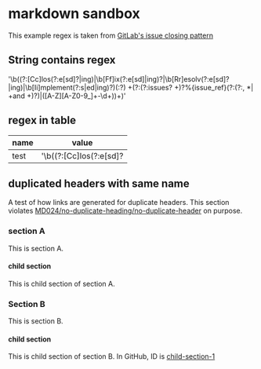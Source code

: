 # markdown sandbox

This example regex is taken from [GitLab's issue closing pattern](https://docs.gitlab.com/ee/administration/issue_closing_pattern.html)

## String contains regex

'\b((?:[Cc]los(?:e[sd]?|ing)|\b[Ff]ix(?:e[sd]|ing)?|\b[Rr]esolv(?:e[sd]?|ing)|\b[Ii]mplement(?:s|ed|ing)?)(:?) +(?:(?:issues? +)?%{issue_ref}(?:(?:, *| +and +)?)|([A-Z][A-Z0-9_]+-\d+))+)'

## regex in table

|name|value|
|-|-|
|test|'\b((?:[Cc]los(?:e[sd]?|ing)|\b[Ff]ix(?:e[sd]|ing)?|\b[Rr]esolv(?:e[sd]?|ing)|\b[Ii]mplement(?:s|ed|ing)?)(:?) +(?:(?:issues? +)?%{issue_ref}(?:(?:, *| +and +)?)|([A-Z][A-Z0-9_]+-\d+))+)'|

## duplicated headers with same name

A test of how links are generated for duplicate headers. This section violates [MD024/no-duplicate-heading/no-duplicate-header](https://github.com/DavidAnson/markdownlint/blob/v0.25.1/doc/Rules.md#md024) on purpose.  

### section A

This is section A.

#### child section

This is child section of section A.

### Section B

This is section B.

#### child section

This is child section of section B. In GitHub, ID is [child-section-1](#child-section-1)
